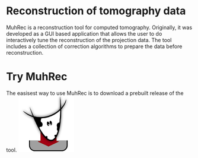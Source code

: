 # Reconstruction of tomography data 
MuhRec is a reconstruction tool for computed tomography. Originally, it was developed as a GUI based application that allows the user to do interactively tune the reconstruction of the projection data. The tool includes a collection of correction algorithms to prepare the data before reconstruction.

# Try MuhRec
The easisest way to use MuhRec is to download a prebuilt release of the tool.
<a href="https://github.com/neutronimaging/imagingsuite/releases" style="text-align: center"><img src='figures/muh4_download.svg' width="150"/></a>
